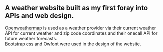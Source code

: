 ## A weather website built as my first foray into APIs and web design.

[Openweathermap](https://openweathermap.org/api) is used as a weather provider via their current weather API for current weather and zip code coordinates and their onecall API for future weather forecasts.  
[Bootstrap css](https://getbootstrap.com/) and [Owfont](https://websygen.github.io/owfont/) were used in the design of the website.
